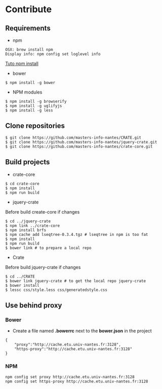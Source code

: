 # Contribute

## Requirements
- npm

```
OSX: brew install npm
Display info: npm config set loglevel info
```
[Tuto npm install](https://docs.npmjs.com/getting-started/installing-node)

- bower

```
$ npm install -g bower
```

- NPM modules

```
$ npm install -g browserify
$ npm install -g uglifyjs 
$ npm install -g less
```

## Clone repositories

```
$ git clone https://github.com/masters-info-nantes/CRATE.git
$ git clone https://github.com/masters-info-nantes/jquery-crate.git
$ git clone https://github.com/masters-info-nantes/crate-core.git
```

## Build projects

- crate-core

```
$ cd crate-core
$ npm install
$ npm run build
```

- jquery-crate

Before build create-core if changes
```
$ cd ../jquery-crate
$ npm link ../crate-core
$ npm install brfs
$ npm cache add lseqtree-0.3.4.tgz # lseqtree in npm is too fat
$ npm install 
$ npm run build
$ bower link # to prepare a local repo
```

- Crate

Before build jquery-crate if changes
```
$ cd ../CRATE
$ bower link jquery-crate # to get the local repo jquery-crate
$ bower install
$ lessc css/style.less css/generatedstyle.css 
```


## Use behind proxy
### Bower
- Create a file named **.bowerrc** next to the **bower.json** in the project

```
{
	"proxy":"http://cache.etu.univ-nantes.fr:3128",
	"https-proxy":"http://cache.etu.univ-nantes.fr:3128"
}
```

### NPM

```
npm config set proxy http://cache.etu.univ-nantes.fr:3128
npm config set https-proxy http://cache.etu.univ-nantes.fr:3128
```


